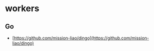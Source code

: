 # workers

## Go

 - [https://github.com/mission-liao/dingo](https://github.com/mission-liao/dingo)
